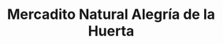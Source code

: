 ---
title: Mercadito Natural Alegría de la Huerta
region: Leganés
web: https://mercaditoalegriadelahuerta.com
address: C/ Pensamiento, 7
phone: + 34912883532
img_path: /img/cards-tiendas/alegriadelahuerta.jpg
twitter: Huertaalegria
facebook: mercaditonatural.alegriadelahuerta
instagram: huerta_alegria/
---